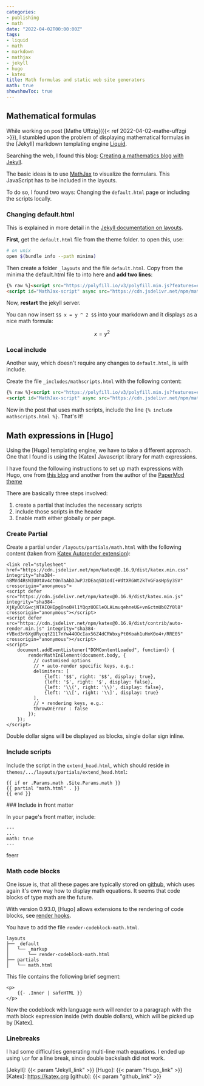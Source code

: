 ```yaml
---
categories:
- publishing
- math
date: "2022-04-02T00:00:00Z"
tags:
- liquid
- math
- markdown
- mathjax
- jekyll
- hugo
- katex
title: Math formulas and static web site generators
math: true
showshowToc: true
---
```


## Mathematical formulas

While working on post [Mathe Uffzig]({{< ref 2022-04-02-mathe-uffzgi >}}), I stumbled upon the problem of displaying mathematical formulas in the [Jekyll] markdown templating engine [Liquid](liquid).

Searching the web, I found this blog: [Creating a mathematics blog with Jekyll](https://medium.com/coffee-in-a-klein-bottle/creating-a-mathematics-blog-with-jekyll-78cdee0339f3).

The basic ideas is to use [MathJax][mathjax] to visualize the formulars. This JavaScript has to be included in the layouts. 

To do so, I found two ways: Changing the `default.html` page or including the scripts locally.

### Changing default.html

This is explained in more detail in the [Jekyll documentation on layouts](https://jekyllrb.com/docs/layouts/).

**First**, get the `default.html` file from the theme folder. to open this, use:

~~~sh
# on unix
open $(bundle info --path minima)
~~~

Then create a folder `_layouts` and the file `default.html`. Copy from the minima the default.html file to into here and **add two lines**:

~~~html
{% raw %}<script src="https://polyfill.io/v3/polyfill.min.js?features=es6"></script>
<script id="MathJax-script" async src="https://cdn.jsdelivr.net/npm/mathjax@3/es5/tex-mml-chtml.js"></script>{% endraw %}
~~~

Now, **restart** the jekyll server. 

You can now insert `$$ x = y ^ 2 $$` into your markdown and it displays as a nice math formula:

$$ x = y^2 $$

### Local include

Another way, which doesn't require any changes to `default.html`, is with include.

Create the file `_includes/mathscripts.html` with the following content:

~~~html
{% raw %}<script src="https://polyfill.io/v3/polyfill.min.js?features=es6"></script>
<script id="MathJax-script" async src="https://cdn.jsdelivr.net/npm/mathjax@3/es5/tex-mml-chtml.js"></script>{% endraw %}
~~~

Now in the post that uses math scripts, include the line `{% include mathscripts.html %}`. That's it! 

## Math expressions in [Hugo]

Using the [Hugo] templating engine, we have to take a different approach. One that I found is using the [Katex] Javascript library for math expressions. 

I have found the following instructions to set up math expressions with Hugo, one from [this blog](https://mertbakir.gitlab.io/hugo/math-typesetting-in-hugo/) and another from the author of the [PaperMod theme](https://adityatelange.github.io/hugo-PaperMod/posts/math-typesetting/)

There are basically three steps involved:

1. create a partial that includes the necessary scripts
2. include those scripts in the header
3. Enable math either globally or per page.

### Create Partial

Create a partial under `/layouts/partials/math.html` with the following content (taken from [Katex Autorender extension](https://katex.org/docs/autorender.html)):

```
<link rel="stylesheet" href="https://cdn.jsdelivr.net/npm/katex@0.16.9/dist/katex.min.css" integrity="sha384-n8MVd4RsNIU0tAv4ct0nTaAbDJwPJzDEaqSD1odI+WdtXRGWt2kTvGFasHpSy3SV" crossorigin="anonymous">
<script defer src="https://cdn.jsdelivr.net/npm/katex@0.16.9/dist/katex.min.js" integrity="sha384-XjKyOOlGwcjNTAIQHIpgOno0Hl1YQqzUOEleOLALmuqehneUG+vnGctmUb0ZY0l8" crossorigin="anonymous"></script>
<script defer src="https://cdn.jsdelivr.net/npm/katex@0.16.9/dist/contrib/auto-render.min.js" integrity="sha384-+VBxd3r6XgURycqtZ117nYw44OOcIax56Z4dCRWbxyPt0Koah1uHoK0o4+/RRE05" crossorigin="anonymous"></script>
<script>
    document.addEventListener("DOMContentLoaded", function() {
        renderMathInElement(document.body, {
          // customised options
          // • auto-render specific keys, e.g.:
          delimiters: [
              {left: '$$', right: '$$', display: true},
              {left: '$', right: '$', display: false},
              {left: '\\(', right: '\\)', display: false},
              {left: '\\[', right: '\\]', display: true}
          ],
          // • rendering keys, e.g.:
          throwOnError : false
        });
    });
</script>
```

Double dollar signs will be displayed as blocks, single dollar sign inline.


### Include scripts

Include the script in the `extend_head.html`, which should reside in `themes/.../layouts/partials/extend_head.html`:

````
{{ if or .Params.math .Site.Params.math }}
{{ partial "math.html" . }}
{{ end }}
````

### Include in front matter

In your page's front matter, include: 

````
---
...
math: true
---
````

feerr

### Math code blocks

One issue is, that all these pages are typically stored on [github](https://github.com/), which uses again it's own way how to display math equations. It seems that code blocks of type math are the future.

With version 0.93.0, [Hugo] allows extensions to the rendering of code blocks, see [render hooks](https://gohugo.io/templates/render-hooks/#render-hooks-for-code-blocks). 

You have to add the file `render-codeblock-math.html`.

    layouts
    ├── _default
    │   └── _markup
    │       └── render-codeblock-math.html
    ├── partials
    │   └── math.html

This file contains the following brief segment:

````
<p>
    {{- .Inner | safeHTML }}
</p>
````

Now the codeblock with language `math` will render to a paragraph with the math block expression inside (with double dollars), which will be picked up by [Katex].


### Linebreaks

I had some difficulties generating multi-line math equations. I ended up using `\cr` for a line break, since double backslash did not work.




[liquid]: https://shopify.github.io/liquid/
[mathjax]: https://www.mathjax.org
[kramdown]: https://kramdown.gettalong.org/quickref.html#code-blocks
[Jekyll]: {{< param "Jekyll_link" >}}
[Hugo]: {{< param "Hugo_link" >}}
[Katex]: https://katex.org
[github]: {{< param "github_link" >}}
